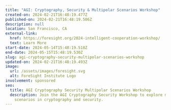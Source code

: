 ```yaml
---
title: "AGI: Cryptography, Security & Multipolar Scenarios Workshop"
created-on: 2024-02-21T16:48:19.477Z
published-on: 2024-02-21T16:48:19.506Z
description: null
location: San Francisco, CA
external-link:
  href: https://foresight.org/2024-intelligent-cooperation-workshop/
  text: Learn More
start-date: 2024-05-14T15:48:19.518Z
end-date: 2024-05-15T15:48:19.530Z
slug: agi-cryptography-security-multipolar-scenarios-workshop
updated-on: 2024-02-21T16:48:19.493Z
image:
  url: /assets/images/foresight.svg
  alt: ForeSight Institute Logo
involvement: sponsored
seo:
  title: AGI Cryptography Security Multipolar Scenarios Workshop
  description: Join the AGI Cryptography Security Workshop to explore multipolar
    scenarios in cryptography and security.
---
```


